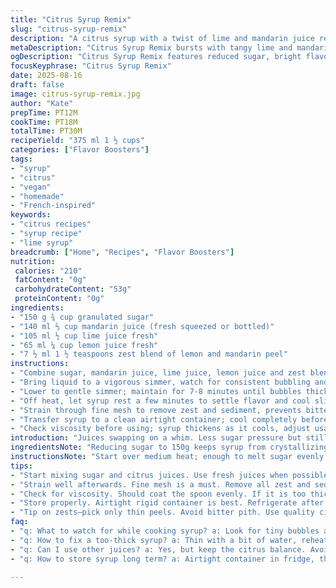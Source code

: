 ```yaml
---
title: "Citrus Syrup Remix"
slug: "citrus-syrup-remix"
description: "A citrus syrup with a twist of lime and mandarin juice replaces original oranges and grapefruit. Sugar reduced slightly, simmered until bubbling thickened slightly. Zest blend swapped to lemon and mandarin for sharper aroma. Strain for clarity. Store cooled syrup airtight. Keeps up to 4 weeks refrigerated. Bright citrus notes, balanced sweetness, ideal for drinks or drizzling. Practical sugar level for viscosity. Easy home pantry ingredients. Vegan. Allergy-friendly."
metaDescription: "Citrus Syrup Remix bursts with tangy lime and mandarin juice, crafted for drinks or drizzling. Refresh your pantry staples with this recipe."
ogDescription: "Citrus Syrup Remix features reduced sugar, bright flavors, and refreshing homemade syrup perfect for drinks or baking. Easy to make."
focusKeyphrase: "Citrus Syrup Remix"
date: 2025-08-16
draft: false
image: citrus-syrup-remix.jpg
author: "Kate"
prepTime: PT12M
cookTime: PT18M
totalTime: PT30M
recipeYield: "375 ml 1 ½ cups"
categories: ["Flavor Boosters"]
tags:
- "syrup"
- "citrus"
- "vegan"
- "homemade"
- "French-inspired"
keywords:
- "citrus recipes"
- "syrup recipe"
- "lime syrup"
breadcrumb: ["Home", "Recipes", "Flavor Boosters"]
nutrition: 
 calories: "210"
 fatContent: "0g"
 carbohydrateContent: "53g"
 proteinContent: "0g"
ingredients:
- "150 g ¾ cup granulated sugar"
- "140 ml ⅔ cup mandarin juice (fresh squeezed or bottled)"
- "105 ml ½ cup lime juice fresh"
- "65 ml ¼ cup lemon juice fresh"
- "7 ½ ml 1 ½ teaspoons zest blend of lemon and mandarin peel"
instructions:
- "Combine sugar, mandarin juice, lime juice, lemon juice and zest blend in a small saucepan over medium heat"
- "Bring liquid to a vigorous simmer, watch for consistent bubbling and steam"
- "Lower to gentle simmer; maintain for 7-8 minutes until bubbles thicken slightly, syrup coats the back of a spoon"
- "Off heat, let syrup rest a few minutes to settle flavor and cool slightly"
- "Strain through fine mesh to remove zest and sediment, prevents bitterness and gritty texture"
- "Transfer syrup to a clean airtight container; cool completely before sealing and refrigerate"
- "Check viscosity before using; syrup thickens as it cools, adjust usage accordingly"
introduction: "Juices swapping on a whim. Less sugar pressure but still sweet enough to balance acid. Citrus zest changes everything; lemon and mandarin bring sharp, bright scent. Slow simmer—not a rolling boil, or sugar scorches. Tiny bubbles, edges flicker. When syrup clings and drips slowly, you know it’s ready. That zing of lime cuts the syrup’s sticky heaviness. Strain well or risk bitter bits forcing the tongue’s cringe. Store chilled tight; syrup ages well but won’t last forever. In drinks, drizzle, or baking—boost bright flavors easily. Simple pantry staples turned vibrant. Watch out—not all citrus zests are interchangeable; bitter pith ruins, pick thin peels."
ingredientsNote: "Reducing sugar to 150g keeps syrup from crystallizing while still holding viscosity. Mandarin juice trades smoother sweetness for original orange; lime juice ups sharp notes replacing grapefruits. Lemon juice brings brightness and acidity balance. Fresh juice best, but bottled juice acceptable if unsweetened. Choose organic or unwaxed citrus for zest—avoid pith since it’s bitter. Zest blend here switches to mandarin and lemon, sharpening aroma to complement tartness. Common issues: syrup overcooks, becomes grainy. Stir intermittently but avoid boiling aggressively. Use fine mesh for straining; regular colanders leave pulp bits. No dairy, nuts, gluten—safe for allergy-friendly environments. Keep airtight to preserve freshness, because citrus syrups absorb fridge odors quickly."
instructionsNote: "Start over medium heat; enough to melt sugar evenly into juices. Stir sparingly at beginning to combine not after syrup forms—avoids crystallization. Watch tiny bubbles forming around pan’s edge as signal for simmer, not rolling boil which burns sugars. Keep heat balanced. Simmer 7-8 minutes; syrup slightly thickens. Not a jam stage, but check by running a spoon; syrup should coat but drip slowly without running watery. Off heat, let it cool a bit to avoid excess evaporation risking thickening too far. Strain diligently—zest removal crucial, leftover pith makes syrup bitter, gritty. Pour into clean container immediately, let cool uncovered briefly so condensation doesn’t water down syrup. Refrigerate sealed once cooled. Use within a month, shake before use if separated. If syrup thickens too much over time, warm slightly to loosen."
tips:
- "Start mixing sugar and citrus juices. Use fresh juices when possible. Bottled okay if unsweetened. Watch heat closely. Don't let it boil hard—sugar burns."
- "Strain well afterwards. Fine mesh is a must. Remove all zest and sediment. Don't rush this. Gritty bits ruin the texture. Let syrup cool enough before sealing."
- "Check for viscosity. Should coat the spoon evenly. If it is too thick, add a splash of water, reheat gently. Thinning out can save a batch."
- "Store properly. Airtight rigid container is best. Refrigerate after cooling. Consume within four weeks for optimal taste. Syrup absorbs fridge odors."
- "Tip on zests—pick only thin peels. Avoid bitter pith. Use quality citrus. Zest enhances aroma. It'll change a whole batch of syrup."
faq:
- "q: What to watch for while cooking syrup? a: Look for tiny bubbles at edges. Don't let it roll hard. That's burning. Stir sparingly, focus on simmer, not boil."
- "q: How to fix a too-thick syrup? a: Thin with a bit of water, reheat gently. Or, use in baking as is. Adjust based on what you're making."
- "q: Can I use other juices? a: Yes, but keep the citrus balance. Avoid bitter mixes. Juices with acid work best. Taste before finalizing."
- "q: How to store syrup long term? a: Airtight container in fridge, that’s key. Can freeze too—use ice cube trays. Pull out as needed for drinks."

---
```

